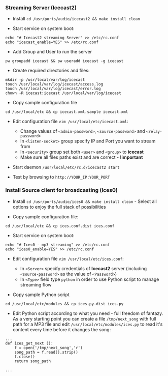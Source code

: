 ### Streaming Server (Icecast2)

- Install `cd /usr/ports/audio/icecast2 && make install clean`

- Start service on system boot:
```
echo "# Icecast2 streaming Server" >> /etc/rc.conf
echo "icecast_enable=YES" >> /etc/rc.conf
```

- Add Group and User to run the server
```
pw groupadd icecast && pw useradd icecast -g icecast
```

- Create required directories and files:
```
mkdir -p /usr/local/var/log/icecast
touch /usr/local/var/log/icecast/access.log
touch /usr/local/var/log/icecast/error.log
chown -R icecast:icecast /usr/local/var/log/icecast
```

- Copy sample configuration file
```
cd /usr/local/etc && cp icecast.xml.sample icecast.xml
```

- Edit configuration file `vim /usr/local/etc/icecast.xml`:

    - Change values of `<admin-password>`, `<source-password>` and `<relay-password>`
    - In `<listen-socket>` group specify IP and Port you want to stream from
    - In `<security>` group set both `<user>` and `<group>` to **icecast**
    - Make sure all files paths exist and are correct - **!important**


- Start daemon `/usr/local/etc/rc.d/icecast2 start`

- Test by browsing to `http://YOUR_IP:YOUR_PORT`



### Install Source client for broadcasting (Ices0)

- Install `cd /usr/ports/audio/ices0 && make install clean` - Select all options to enjoy the full stack of possibilities

- Copy sample configuration file:
```
cd /usr/local/etc && cp ices.conf.dist ices.conf
```

- Start service on system boot:
```
echo "# Ices0 - mp3 streaming" >> /etc/rc.conf
echo "ices0_enable=YES" >> /etc/rc.conf
```

- Edit configuration file `vim /usr/local/etc/ices.conf`:
    - In `<Server>` specify credentials of **Icecast2** server (including `<source-password>` as the value of `<Password>`)
    - In `<Type>` field type `python` in order to use Python script to manage streaming flow

- Copy sample Python script
```
cd /usr/local/etc/modules && cp ices.py.dist ices.py
```

- Edit Python script according to what you need - full freedom of fantazy. As a very starting point you can create a file `/tmp/next_song` with full path for a MP3 file and edit `/usr/local/etc/modules/ices.py` to read it's content every time before it changes the song:
```
...
def ices_get_next ():
    f = open('/tmp/next_song','r')
    song_path = f.read().strip()
    f.close()
    return song_path

...
```